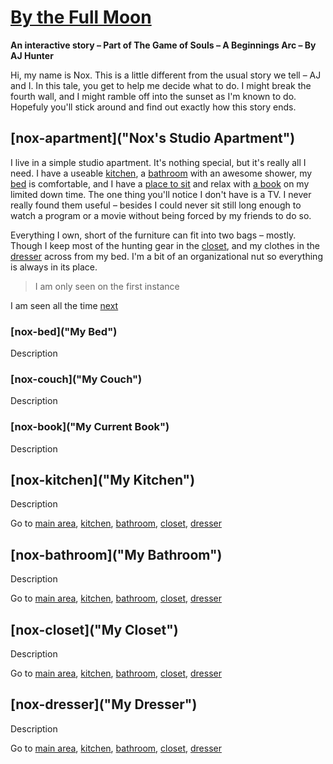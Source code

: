 # [By the Full Moon](/nox-apartment)

**An interactive story &ndash; Part of The Game of Souls &ndash; A Beginnings Arc &ndash; By AJ Hunter**

Hi, my name is Nox. This is a little different from the usual story we tell &ndash; AJ and I. In this tale, you get to help me decide what to do.  I might break the fourth wall, and I might ramble off into the sunset as I'm known to do.  Hopefuly you'll stick around and find out exactly how this story ends.

## [nox-apartment]("Nox's Studio Apartment")

I live in a simple studio apartment. It's nothing special, but it's really all I need.  I have a useable [kitchen](/nox-kitchen), a [bathroom](/nox-bathroom) with an awesome shower, my [bed](#nox-bed) is comfortable, and I have a [place to sit](#nox-couch) and relax with [a book](#nox-book) on my limited down time. The one thing you'll notice I don't have is a TV. I never really found them useful &ndash; besides I could never sit still long enough to watch a program or a movie without being forced by my friends to do so.

Everything I own, short of the furniture can fit into two bags &ndash; mostly.  Though I keep most of the hunting gear in the [closet](/nox-closet), and my clothes in the [dresser](/nox-dresser) across from my bed.  I'm a bit of an organizational nut so everything is always in its place.

> I am only seen on the first instance

I am seen all the time [next](/scene-2)

### [nox-bed]("My Bed")

Description

### [nox-couch]("My Couch")

Description

### [nox-book]("My Current Book")

Description

## [nox-kitchen]("My Kitchen")

Description

Go to [main area](/nox-apartment), [kitchen](/nox-kitchen), [bathroom](/nox-bathroom), [closet](/nox-closet), [dresser](/nox-dresser)

## [nox-bathroom]("My Bathroom")

Description

Go to [main area](/nox-apartment), [kitchen](/nox-kitchen), [bathroom](/nox-bathroom), [closet](/nox-closet), [dresser](/nox-dresser)

## [nox-closet]("My Closet")

Description

Go to [main area](/nox-apartment), [kitchen](/nox-kitchen), [bathroom](/nox-bathroom), [closet](/nox-closet), [dresser](/nox-dresser)

## [nox-dresser]("My Dresser")

Description

Go to [main area](/nox-apartment), [kitchen](/nox-kitchen), [bathroom](/nox-bathroom), [closet](/nox-closet), [dresser](/nox-dresser)